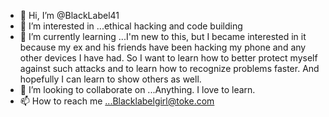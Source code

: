 - 👋 Hi, I’m @BlackLabel41
- 👀 I’m interested in ...ethical hacking and code building
- 🌱 I’m currently learning ...I'm new to this, but I became interested in it because my ex and his friends have been hacking my phone and any other devices I have had. So I want to learn how to better protect myself against such attacks and to learn how to recognize problems faster.
And hopefully I can learn to show others as well.
- 💞️ I’m looking to collaborate on ...Anything. I love to learn.
- 📫 How to reach me ...Blacklabelgirl@toke.com

<!---
BlackLabel41/BlackLabel41 is a ✨ special ✨ repository because its `README.md` (this file) appears on your GitHub profile.
You can click the Preview link to take a look at your changes.
--->
